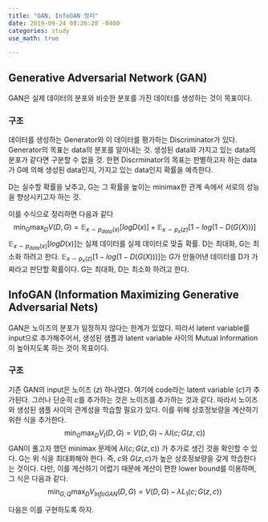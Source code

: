 ```yaml
---
title: "GAN, InfoGAN 정리"
date: 2019-09-24 08:26:28 -0400
categories: study
use_math: true

---
```




## Generative Adversarial Network (GAN)

GAN은 실제 데이터의 분포와 비슷한 분포를 가진 데이터를 생성하는 것이 목표이다.



### 구조

데이터를 생성하는 Generator와 이 데이터를 평가하는 Discriminator가 있다. Generator의 목표는 data의 분포를 알아내는 것. 생성된 data와 가지고 있는 data의 분포가 같다면 구분할 수 없을 것. 한편 Discrminator의 목표는 판별하고자 하는 data가 G에 의해 생성된 data인지, 가지고 있는 data인지 확률을 예측한다.

D는 실수할 확률을 낮추고, G는 그 확률을 높이는 minimax한 관계 속에서 서로의 성능을 향상시키고자 하는 것.

이를 수식으로 정리하면 다음과 같다
$$
\min_G\max_DV(D,G) = \mathbb{E}_{x\sim p_{data}(x)}[logD(x)] + \mathbb{E}_{x\sim p_{x}(z)}[1-log(1-D(G(X)))]
$$
$\mathbb{E}_{x\sim p_{data}(x)}[logD(x)]$는 실제 데이터를 실제 데이터로 맞출 확률. D는 최대화, G는 최소화 하려고 한다.  $\mathbb{E}_{x\sim p_{x}(z)}[1-log(1-D(G(X)))]$는 $G$가 만들어낸 데이터를 D가 가짜라고 판단할 확률이다. G는 최대화, D는 최소화 하려고 한다.



## InfoGAN (Information Maximizing Generative Adversarial Nets)

GAN은 노이즈의 분포가 일정하지 않다는 한계가 있었다. 따라서 latent variable를 input으로 추가해주어서, 생성된 샘플과 latent variable 사이의 Mutual Information이 높아지도록 하는 것이 목표이다.



### 구조

기존 GAN의 input은 노이즈 ($z$) 하나였다. 여기에 code라는 latent variable ($c$)가 추가된다. 그러나 단순히 $c$를 추가하는 것은 노이즈를 추가하는 것과 같다. 따라서 노이즈와 생성된 샘플 사이의 관계성을 학습할 필요가 있다. 이를 위해 상호정보량을 계산하기 위한 식을 추가한다.
$$
\min_G\max_DV_I(D,G) = V(D,G) - \lambda I(c;G(z,c))
$$
GAN이 풀고자 했던 minimax 문제에 $\lambda I(c;G(z,c))$ 가 추가로 생긴 것을 확인할 수 있다. G는 위 식을 최대화해야 한다. 즉, $c$와 $G(z,c)$가 높은 상호정보량을 갖게 학습한다는 것이다. 다만, 이를 계산하기 어렵기 때문에 계산이 편한 lower bound를 이용하며, 그 식은 다음과 같다.
$$
\min_{G, Q}\max_DV_{InfoGAN}(D,G) = V(D,G) - \lambda L_1(c;G(z,c))
$$


다음은 이를 구현하도록 하자.
